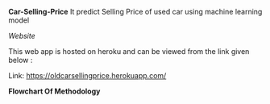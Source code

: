 **Car-Selling-Price**
It predict Selling Price of used car using machine learning model

*Website*

This web app is hosted on heroku and can be viewed from the link given below :

Link: https://oldcarsellingprice.herokuapp.com/

**Flowchart Of Methodology**
